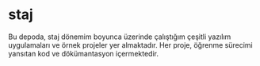 # staj
Bu depoda, staj dönemim boyunca üzerinde çalıştığım çeşitli yazılım uygulamaları ve örnek projeler yer almaktadır. Her proje, öğrenme sürecimi yansıtan kod ve dökümantasyon içermektedir.

